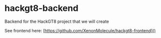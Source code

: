 # hackgt8-backend
Backend for the HackGT8 project that we will create

See frontend here: [https://github.com/XenonMolecule/hackgt8-frontend]()
